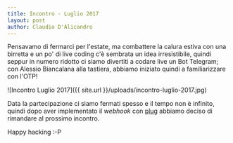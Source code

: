 ```yaml
---
title: Incontro - Luglio 2017
layout: post
author: Claudio D'Alicandro
---
```


Pensavamo di fermarci per l'estate, ma combattere la calura estiva con una birretta e un po' di live coding c'è sembrata un idea irresistibile, quindi seppur
in numero ridotto ci siamo divertiti a codare live un Bot Telegram; con Alessio Biancalana alla tastiera, abbiamo iniziato quindi a familiarizzare con l'OTP!

![Incontro Luglio 2017]({{ site.url }}/uploads/incontro-luglio-2017.jpg)

Data la partecipazione ci siamo fermati spesso e il tempo non è infinito, quindi dopo aver implementato il _webhook_ con [plug](https://github.com/elixir-plug/plug)
abbiamo deciso di rimandare al prossimo incontro.

Happy hacking :-P
